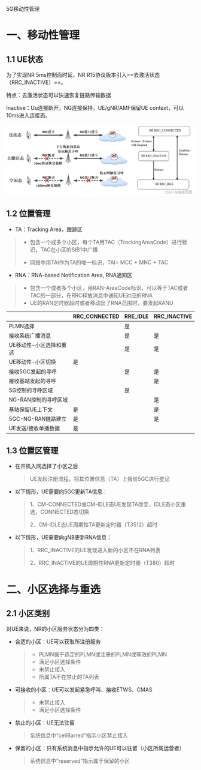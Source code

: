 5G移动性管理

# 一、移动性管理

## 1.1 UE状态

为了实现NR 5ms控制面时延，NR R15协议版本引入==去激活状态（RRC_INACTIVE）==。

特点：去激活状态可以快速恢复链路传输数据

Inactive：Uu连接断开，NG连接保持，UE/gNR/AMF保留UE context，可以10ms进入连接态。

![image-20221028185735423](imge/5G移动性管理.assets/image-20221028185735423.png)

## 1.2 位置管理

- TA：Tracking Area，跟踪区

> - 包含一个或多个小区，每个TA用TAC（TrackingAreaCode）进行标识，TAC在小区的SIB1中广播
>
> - 网络中用TAI作为TA的唯一标识，TAI= MCC + MNC + TAC

- RNA：RNA-based Notification Area, RNA通知区

> - 包含一个或者多个小区，用RAN-AreaCode标识，可以等于TAC或者TAC的一部分，在RRC释放消息中通知UE对应的RNA
> - UE的RAN定时器超时或者移动出了RNA范围时，要发起RANU

|                         | RRC_CONNECTED | RRE_IDLE | RRC_INACTIVE |
| ----------------------- | ------------- | -------- | ------------ |
| PLMN选择                |               | 是       |              |
| 接收系统广播消息        |               | 是       | 是           |
| UE移动性-小区选择和重选 |               | 是       | 是           |
| UE移动性-小区切换       | 是            |          |              |
| 接收5GC发起的寻呼       |               | 是       | 是           |
| 接收基站发起的寻呼      |               |          | 是           |
| 5G控制的寻呼区域        |               | 是       |              |
| NG-RAN控制的寻呼区域    |               |          | 是           |
| 基站保留UE上下文        | 是            |          | 是           |
| 5GC-NG-RAN链路建立      | 是            |          | 是           |
| UE发送/接收单播数据     | 是            |          |              |

## 1.3 位置区管理

- 在开机入网选择了小区之后

  > UE发起注册流程，将其位置信息（TA）上报给5GC进行登记

- 以下情形，UE需要向5GC更新TA信息：

  > 1、CM-CONNECTED或CM-IDLE态UE发现TA改变，IDLE态小区重选，CONNECTED态切换
  >
  > 2、CM-IDLE态UE周期性TA更新定时器（T3512）超时

- 以下情形，UE需要向gNB更新RNA信息：

  > 1、RRC_INACTIVE的UE发现进入新的小区不在RNA列表
  >
  > 2、RRC_INACTIVE的UE周期性RNA更新定时器（T380）超时

# 二、小区选择与重选

## 2.1 小区类别

对UE来说，NR的小区服务状态分为四类：

- 合适的小区：UE可以获取所注册服务

  > - PLMN属于选定的PLMN或注册的PLMN或等效的PLMN
  > - 满足小区选择条件
  > - 未禁止接入
  > - 所属TA不在禁止的TA列表

- 可接收的小区：UE可以发起紧急呼叫、接收ETWS、CMAS

  > - 未禁止接入
  > - 满足小区选择条件

- 禁止的小区：UE无法驻留

  > 系统信息中”cellBarred“指示小区禁止接入

- 保留的小区：只有系统消息中指示允许的UE可以驻留（小区所属运营者）

  > 系统信息中”reserved“指示属于保留的小区